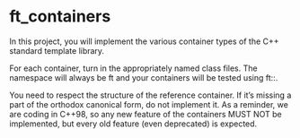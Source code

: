 # ft_containers

In this project, you will implement the various container types of the C++ standard template library.

For each container, turn in the appropriately named class files.
The namespace will always be ft and your containers will be tested using ft::<container>.

You need to respect the structure of the reference container. If it’s missing a part of the orthodox canonical form, do not implement it.
As a reminder, we are coding in C++98, so any new feature of the containers MUST NOT be implemented, but every old feature (even deprecated) is expected.
